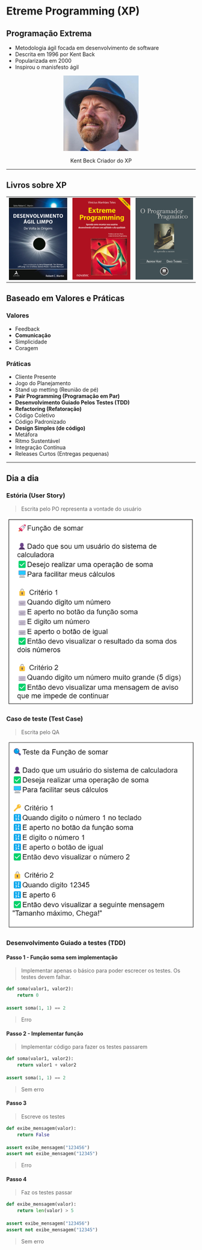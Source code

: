 # Etreme Programming (XP)

## Programação Extrema

- Metodologia ágil focada em desenvolvimento de software
- Descrita em 1996 por Kent Back
- Popularizada em 2000
- Inspirou o manisfesto ágil

<div align="center">
    <img width="200px" src="./kent_beck.jpg"/>
    <p>Kent Beck Criador do XP</p>
</div>

<hr/>

## Livros sobre XP

||||
|---|---|---|
|![dev_agil_limpo](./dev_agil_limpo.jpeg)|![extreme_programming](./extreme_programming.jpeg)|![programador_pragmatico](./programador_pragmatico.jpg)|

## Baseado em Valores e Práticas

### Valores

- Feedback
- **Comunicação**
- Simplicidade
- Coragem

### Práticas

- Cliente Presente
- Jogo do Planejamento
- Stand up metting (Reunião de pé)
- **Pair Programming (Programação em Par)**
- **Desenvolvimento Guiado Pelos Testes (TDD)**
- **Refactoring (Refatoração)**
- Código Coletivo
- Código Padronizado
- **Design Simples (de código)**
- Metáfora
- Ritmo Sustentável
- Integração Contínua
- Releases Curtos (Entregas pequenas)

<hr/>

## Dia a dia

### Estória (User Story)

> Escrita pelo PO representa a vontade do usuário

<div align="center">
    <img width="500px" src="./est01.png"/>
</div>

### Caso de teste (Test Case)

> Escrita pelo QA

<div align="center">
    <img width="500px" src="./test_case.png"/>
</div>

### Desenvolvimento Guiado a testes (TDD)

#### Passo 1 - Função soma sem implementação

> Implementar apenas o básico para poder escrecer os testes. Os testes devem falhar.

```py
def soma(valor1, valor2):
    return 0

assert soma(1, 1) == 2
```

> Erro

#### Passo 2 - Implementar função

> Implementar código para fazer os testes passarem

```py
def soma(valor1, valor2):
    return valor1 + valor2

assert soma(1, 1) == 2
```

> Sem erro

#### Passo 3

> Escreve os testes

```py
def exibe_mensagem(valor):
    return False

assert exibe_mensagem("123456")
assert not exibe_mensagem("12345")
```

> Erro

#### Passo 4

> Faz os testes passar

```py
def exibe_mensagem(valor):
    return len(valor) > 5

assert exibe_mensagem("123456")
assert not exibe_mensagem("12345")
```

> Sem erro
